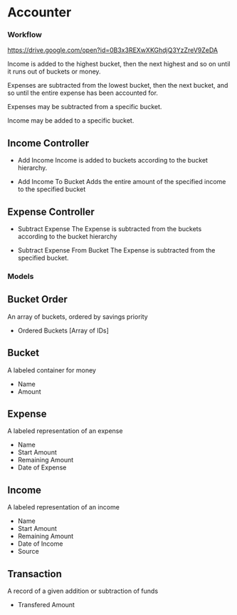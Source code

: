 # Accounter
### Workflow
https://drive.google.com/open?id=0B3x3REXwXKGhdjQ3YzZreV9ZeDA

Income is added to the highest bucket, then the next highest and so on until it runs out of buckets or money.

Expenses are subtracted from the lowest bucket, then the next bucket, and so until the entire expense has been accounted for.

Expenses may be subtracted from a specific bucket.

Income may be added to a specific bucket.


## Income Controller
- Add Income
  Income is added to buckets according to the bucket hierarchy.

- Add Income To Bucket
  Adds the entire amount of the specified income to the specified bucket


## Expense Controller
- Subtract Expense
  The Expense is subtracted from the buckets according to the bucket hierarchy

- Subtract Expense From Bucket
  The Expense is subtracted from the specified bucket.

### Models

## Bucket Order
An array of buckets, ordered by savings priority
* Ordered Buckets [Array of IDs]

## Bucket
A labeled container for money
* Name
* Amount

## Expense
A labeled representation of an expense
* Name
* Start Amount
* Remaining Amount
* Date of Expense

## Income
A labeled representation of an income
* Name
* Start Amount
* Remaining Amount
* Date of Income
* Source

## Transaction
A record of a given addition or subtraction of funds
* Transfered Amount

